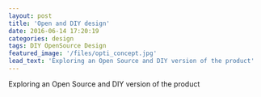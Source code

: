 ```yaml
---
layout: post
title: 'Open and DIY design'
date: 2016-06-14 17:20:19
categories: design
tags: DIY OpenSource Design
featured_image: '/files/opti_concept.jpg'
lead_text: 'Exploring an Open Source and DIY version of the product'
---
```



Exploring an Open Source and DIY version of the product
